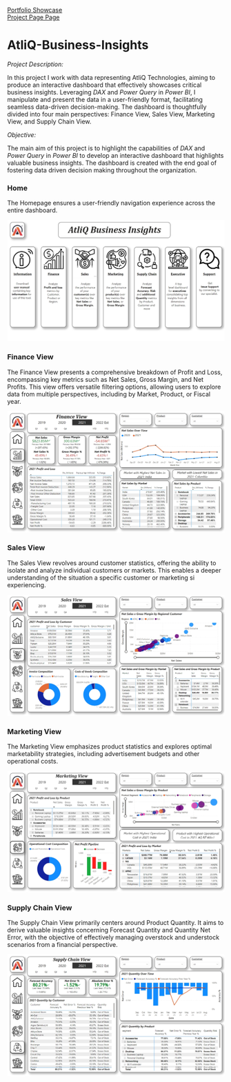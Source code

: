 [Portfolio Showcase](https://occampos.github.io/ChristopherCamposData/index.html) <br>
[Project Page Page](https://occampos.github.io/ChristopherCamposData/index.html)

# AtliQ-Business-Insights

*Project Description:*

In this project I work with data representing AtliQ Technologies, aiming to produce an interactive dashboard that effectively showcases critical business insights. Leveraging *DAX* and *Power Query* in *Power BI*, I manipulate and present the data in a user-friendly format, facilitating seamless data-driven decision-making. The dashboard is thoughtfully divided into four main perspectives: Finance View, Sales View, Marketing View, and Supply Chain View.

*Objective:*

The main aim of this project is to highlight the capabilities of *DAX* and *Power Query* in *Power BI* to develop an interactive dashboard that highlights valuable business insights. The dashboard is created with the end goal of fostering data driven decision making throughout the organization.

### Home
The Homepage ensures a user-friendly navigation experience across the entire dashboard.

![](https://github.com/occampos/AtliQ-Business-Insights/blob/main/Dashboard%20Screenshots/01%20Home%20View.jpg)

### Finance View
The Finance View presents a comprehensive breakdown of Profit and Loss, encompassing key metrics such as Net Sales, Gross Margin, and Net Profits. This view offers versatile filtering options, allowing users to explore data from multiple perspectives, including by Market, Product, or Fiscal year.

![](https://github.com/occampos/AtliQ-Business-Insights/blob/main/Dashboard%20Screenshots/02%20Finance%20View.jpg)

### Sales View
The Sales View revolves around customer statistics, offering the ability to isolate and analyze individual customers or markets. This enables a deeper understanding of the situation a specific customer or marketing si experiencing. 

![](https://github.com/occampos/AtliQ-Business-Insights/blob/main/Dashboard%20Screenshots/03%20Sales%20view.jpg)

### Marketing View
The Marketing View emphasizes product statistics and explores optimal marketability strategies, including advertisement budgets and other operational costs.

![](https://github.com/occampos/AtliQ-Business-Insights/blob/main/Dashboard%20Screenshots/04%20Marketing%20View.jpg)

### Supply Chain View
The Supply Chain View primarily centers around Product Quantity. It aims to derive valuable insights concerning Forecast Quantity and Quantity Net Error, with the objective of effectively managing overstock and understock scenarios from a financial perspective.

![](https://github.com/occampos/AtliQ-Business-Insights/blob/main/Dashboard%20Screenshots/05%20Supply%20Chain%20View.jpg)
